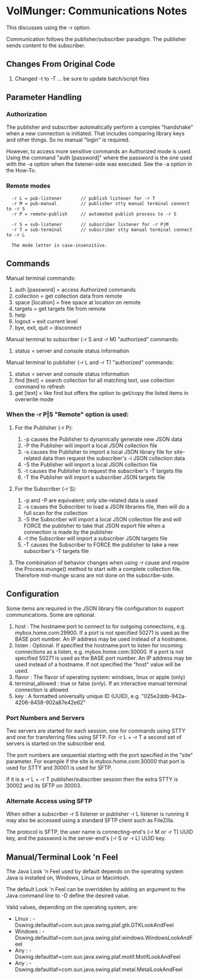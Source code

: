 # VolMunger: Communications Notes
This discusses using the -r option.

Communication follows the publisher/subscriber paradigm. The
publisher sends content to the subscriber.

## Changes From Original Code
 1. Changed -t to -T ... be sure to update batch/script files

## Parameter Handling
### Authorization
The publisher and subscriber automatically perform a complex
"handshake" when a new connection is initiated. That includes
comparing library keys and other things. So no manual "login"
is required.

However, to access more sensitive commands 
an Authorized mode is used. Using the command "auth [password]"
where the password is the one used with the -a option when the
listener-side was executed. See the -a option in the How-To.

### Remote modes
```
  -r L = pub-listener       // publish listener for -r T
  -r M = pub-manual         // publisher stty manual terminal connect to -r S
  -r P = remote-publish     // automated publish process to -r S

  -r S = sub-listener       // subscriber listener for -r P|M
  -r T = sub-terminal       // subscriber stty manual terminal connect to -r L
  
  The mode letter is case-insensitive.
```

## Commands
Manual terminal commands:

 1. auth [password] = access Authorized commands
 2. collection = get collection data from remote
 3. space [location] = free space at location on remote
 4. targets = get targets file from remote
 5. help
 6. logout = exit current level
 7. bye, exit, quit = disconnect

Manual terminal to subscriber (-r S and -r M) "authorized" commands:
 1. status = server and console status information

Manual terminal to publisher (-r L and -r T) "authorized" commands:
 1. status = server and console status information
 2. find [text] = search collection for all matching text, use 
 collection command to refresh
 3. get [text] = like find but offers the option to get/copy the
 listed items in overwrite mode

### When the -r P|S "Remote" option is used:

 1. For the Publisher (-r P):
    1. -p causes the Publisher to dynamically generate new JSON data
    2. -P the Publisher will import a local JSON collection file
    3. -s causes the Publisher to import a local JSON library file
       for site-related data then request the subscriber's -i JSON
       collection data
    4. -S the Publisher will import a local JSON collection file
    5. -t causes the Publisher to request the subscriber's -T targets file
    6. -T the Publisher will import a subscriber JSON targets file

 2. For the Subscriber (-r S):
    1. -p and -P are equivalent; only site-related data is used
    2. -s causes the Subscriber to load a JSON libraries file,
       then will do a full scan for the collection
    3. -S the Subscriber will import a local JSON collection file
       and will FORCE the publisher to take that JSON export file
       when a connection is made by the publisher
    4. -t the Subscriber will import a subscriber JSON targets file
    5. -T causes the Subscriber to FORCE the publisher to take a new
       subscriber's -T targets file

 3. The combination of behavior changes when using -r cause and require
    the Process.munge() method to start with a complete collection
    file. Therefore mid-munge scans are not done on the subscribe-side. 

## Configuration
Some items are required in the JSON library file configuration to
support communications. Some are optional.

 1. host : The hostname:port to connect to for outgoing connections,
    e.g. mybox.home.com:29900. If a port is not specified 50271 is
    used as the BASE port number. An IP address may be used instead
    of a hostname.
 2. listen : Optional. If specified the hostname:port to listen for
    incoming connections as a listen, e.g. mybox.home.com:30000.
    If a port is not specified 50271 is used as the BASE port number. 
    An IP address may be used instead of a hostname. If not specified
    the "host" value will be used.
 3. flavor : The flavor of operating system: windows, linux or apple (only)
 4. terminal_allowed : true or false (only). If an interactive manual
    terminal connection is allowed
 5. key : A formatted universally unique ID (UUID), e.g. "025e2ddb-942a-4206-8458-902a87e42e62"

### Port Numbers and Servers
Two servers are started for each session, one for commands using STTY
and one for transferring files using SFTP. For -r L + -r T a second set
of servers is started on the subscriber end.

The port numbers are sequential starting with the port specified in the
"site" parameter. For example if the site is mybox.home.com:30000 that
port is used for STTY and 30001 is used for SFTP.

If it is a -r L + -r T publisher/subscriber session then the extra
STTY is 30002 and its SFTP on 30003.

### Alternate Access using SFTP
When either a subscriber -r S listener or publisher -r L listener is
running it may also be accessed using a standard SFTP client such as
FileZilla.

The protocol is SFTP, the user name is connecting-end's (-r M or -r T)
UUID key, and the password is the server-end's (-r S or -r L) UUID key.

## Manual/Terminal Look 'n Feel
The Java Look 'n Feel used by default depends on the operating system
Java is installed on, Windows, Linux or Macintosh.

The default Look 'n Feel can be overridden by adding an argument to
the Java command line to -D define the desired value.

Valid values, depending on the operating system, are:
 * Linux : -Dswing.defaultlaf=com.sun.java.swing.plaf.gtk.GTKLookAndFeel
 * Windows : -Dswing.defaultlaf=com.sun.java.swing.plaf.windows.WindowsLookAndFeel
 * Any : -Dswing.defaultlaf=com.sun.java.swing.plaf.motif.MotifLookAndFeel
 * Any : -Dswing.defaultlaf=com.sun.java.swing.plaf.metal.MetalLookAndFeel

